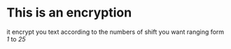 # This is an encryption

it encrypt you text according to the numbers of shift you want ranging form *1* to *25*